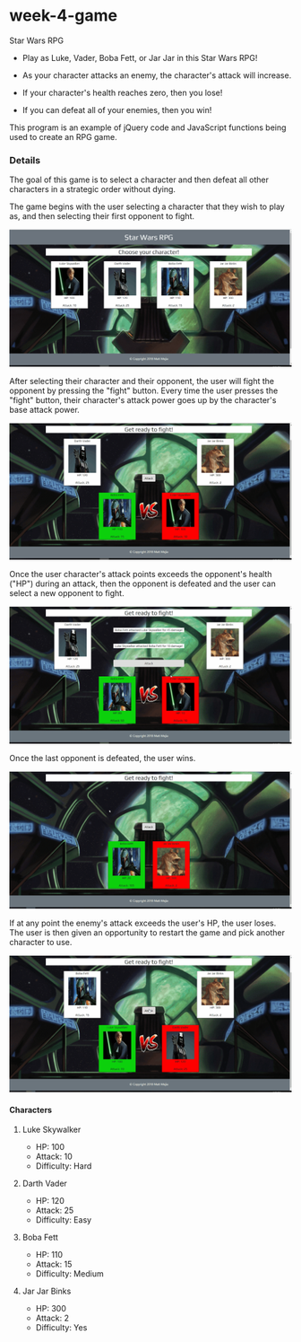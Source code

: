# week-4-game
Star Wars RPG

* Play as Luke, Vader, Boba Fett, or Jar Jar in this Star Wars RPG!

* As your character attacks an enemy, the character's attack will increase.

* If your character's health reaches zero, then you lose!

* If you can defeat all of your enemies, then you win!


This program is an example of jQuery code and JavaScript functions being used to create an RPG game.

### Details

The goal of this game is to select a character and then defeat all other characters in a strategic order without dying. 

The game begins with the user selecting a character that they wish to play as, and then selecting their first opponent to fight. 

![select_character](https://github.com/Mattmej/week-4-game/blob/master/assets/gifs/select_character.gif)



After selecting their character and their opponent, the user will fight the opponent by pressing the "fight" button. Every time the user presses the "fight" button, their character's attack power goes up by the character's base attack power. 

![attack_example](https://github.com/Mattmej/week-4-game/blob/master/assets/gifs/attack_example.gif)



Once the user character's attack points exceeds the opponent's health ("HP") during an attack, then the opponent is defeated and the user can select a new opponent to fight. 

![select_new_opponent](https://github.com/Mattmej/week-4-game/blob/master/assets/gifs/select_new_opp.gif)



Once the last opponent is defeated, the user wins. 

![winning](https://github.com/Mattmej/week-4-game/blob/master/assets/gifs/winning.gif)



If at any point the enemy's attack exceeds the user's HP, the user loses. The user is then given an opportunity to restart the game and pick another character to use.

![losing](https://github.com/Mattmej/week-4-game/blob/master/assets/gifs/losing.gif)




#### Characters

1. Luke Skywalker
    * HP: 100
    * Attack: 10
    * Difficulty: Hard

2. Darth Vader
    * HP: 120
    * Attack: 25
    * Difficulty: Easy

3. Boba Fett
    * HP: 110
    * Attack: 15
    * Difficulty: Medium

4. Jar Jar Binks
    * HP: 300
    * Attack: 2
    * Difficulty: Yes



